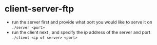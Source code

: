 # client-server-ftp
- run the server first and provide what port you would like to serve it on 
  `./server <port>` 
- run the client next , and specify the ip address of the server and port 
  `./client <ip of server> <port>`
<br>
